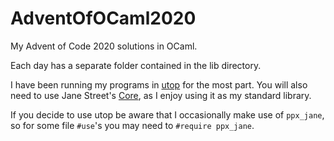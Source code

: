# AdventOfOCaml2020
My Advent of Code 2020 solutions in OCaml.

Each day has a separate folder contained in the lib directory.


I have been running my programs in [utop](https://github.com/ocaml-community/utop) for the most part.
You will also need to use Jane Street's [Core](https://github.com/janestreet/core), as I enjoy using it as my standard library. 

If you decide to use utop be aware that I occasionally make use of `ppx_jane`, so for some file `#use`'s you may need to `#require ppx_jane`.
